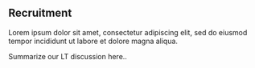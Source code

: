 
## Recruitment 

Lorem ipsum dolor sit amet, consectetur adipiscing elit, sed do eiusmod tempor incididunt ut labore et dolore magna aliqua.

Summarize our LT discussion here..


